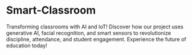 # Smart-Classroom
Transforming classrooms with AI and IoT! Discover how our project uses generative AI, facial recognition, and smart sensors to revolutionize discipline, attendance, and student engagement. Experience the future of education today!
